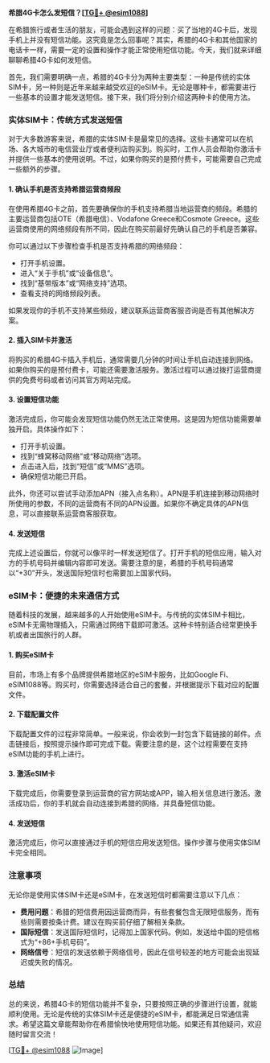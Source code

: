 **希腊4G卡怎么发短信？[[TG💪+ @esim1088](https://t.me/s/esim1088)]**

在希腊旅行或者生活的朋友，可能会遇到这样的问题：买了当地的4G卡后，发现手机上并没有短信功能。这究竟是怎么回事呢？其实，希腊的4G卡和其他国家的电话卡一样，需要一定的设置和操作才能正常使用短信功能。今天，我们就来详细聊聊希腊4G卡如何发短信。

首先，我们需要明确一点，希腊的4G卡分为两种主要类型：一种是传统的实体SIM卡，另一种则是近年来越来越受欢迎的eSIM卡。无论是哪种卡，都需要进行一些基本的设置才能发送短信。接下来，我们将分别介绍这两种卡的使用方法。

### 实体SIM卡：传统方式发送短信

对于大多数游客来说，希腊的实体SIM卡是最常见的选择。这些卡通常可以在机场、各大城市的电信营业厅或者便利店购买到。购买时，工作人员会帮助你激活卡并提供一些基本的使用说明。不过，如果你购买的是预付费卡，可能需要自己完成一些额外的步骤。

#### 1. 确认手机是否支持希腊运营商频段

在使用希腊4G卡之前，首先要确保你的手机支持希腊当地运营商的频段。希腊的主要运营商包括OTE（希腊电信）、Vodafone Greece和Cosmote Greece。这些运营商使用的网络频段有所不同，因此在购买前最好先确认自己的手机是否兼容。

你可以通过以下步骤检查手机是否支持希腊的网络频段：
- 打开手机设置。
- 进入“关于手机”或“设备信息”。
- 找到“基带版本”或“网络支持”选项。
- 查看支持的网络频段列表。

如果发现你的手机不支持某些频段，建议联系运营商客服咨询是否有其他解决方案。

#### 2. 插入SIM卡并激活

将购买的希腊4G卡插入手机后，通常需要几分钟的时间让手机自动连接到网络。如果你购买的是预付费卡，可能还需要激活服务。激活过程可以通过拨打运营商提供的免费号码或者访问其官方网站完成。

#### 3. 设置短信功能

激活完成后，你可能会发现短信功能仍然无法正常使用。这是因为短信功能需要单独开启。具体操作如下：

- 打开手机设置。
- 找到“蜂窝移动网络”或“移动网络”选项。
- 点击进入后，找到“短信”或“MMS”选项。
- 确保短信功能已开启。

此外，你还可以尝试手动添加APN（接入点名称）。APN是手机连接到移动网络时所使用的参数，不同的运营商有不同的APN设置。如果你不确定具体的APN信息，可以直接联系运营商客服获取。

#### 4. 发送短信

完成上述设置后，你就可以像平时一样发送短信了。打开手机的短信应用，输入对方的手机号码并编辑内容即可发送。需要注意的是，希腊的手机号码通常以“+30”开头，发送国际短信时也需要加上国家代码。

### eSIM卡：便捷的未来通信方式

随着科技的发展，越来越多的人开始使用eSIM卡。与传统的实体SIM卡相比，eSIM卡无需物理插入，只需通过网络下载即可激活。这种卡特别适合经常更换手机或者出国旅行的人群。

#### 1. 购买eSIM卡

目前，市场上有多个品牌提供希腊地区的eSIM卡服务，比如Google Fi、eSIM1088等。购买时，你需要选择适合自己的套餐，并根据提示下载对应的配置文件。

#### 2. 下载配置文件

下载配置文件的过程非常简单。一般来说，你会收到一封包含下载链接的邮件。点击链接后，按照提示操作即可完成下载。需要注意的是，这个过程需要在支持eSIM功能的手机上进行。

#### 3. 激活eSIM卡

下载完成后，你需要登录到运营商的官方网站或APP，输入相关信息进行激活。激活成功后，你的手机就会自动连接到希腊的网络，并具备短信功能。

#### 4. 发送短信

激活完成后，你可以直接通过手机的短信应用发送短信。操作步骤与使用实体SIM卡完全相同。

### 注意事项

无论你是使用实体SIM卡还是eSIM卡，在发送短信时都需要注意以下几点：

- **费用问题**：希腊的短信费用因运营商而异，有些套餐包含无限短信服务，而有些则需要按条计费。建议在购买前仔细了解相关条款。
- **国际短信**：发送国际短信时，记得加上国家代码。例如，发送给中国的短信格式为“+86+手机号码”。
- **网络信号**：短信的发送依赖于网络信号，因此在信号较差的地方可能会出现延迟或失败的情况。

### 总结

总的来说，希腊4G卡的短信功能并不复杂，只要按照正确的步骤进行设置，就能顺利使用。无论是传统的实体SIM卡还是便捷的eSIM卡，都能满足日常通信需求。希望这篇文章能帮助你在希腊愉快地使用短信功能。如果还有其他疑问，欢迎随时留言交流！

[[TG💪+ @esim1088](https://t.me/s/esim1088) ![Image](https://i.postimg.cc/4NQfJmqS/Snipaste-2025-05-13-00-14-12.png)]